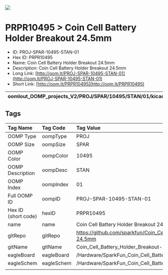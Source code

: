 


  
![][im]
# PRPR10495 > Coin Cell Battery Holder Breakout 24.5mm

- ID: PROJ-SPAR-10495-STAN-01
- Hex ID: PRPR10495
- Name: Coin Cell Battery Holder Breakout 24.5mm
- Description: Coin Cell Battery Holder Breakout 24.5mm
- Long Link: [http://oom.lt/PROJ-SPAR-10495-STAN-01](http://oom.lt/PROJ-SPAR-10495-STAN-01)
- Short Link: [http://oom.lt/PRPR10495](http://oom.lt/PRPR10495)
  

|oomlout_OOMP_projects_V2/PROJ/SPAR/10495/STAN/01/kicadPcb3dFront.png|oomlout_OOMP_projects_V2/PROJ/SPAR/10495/STAN/01/kicadPcb3dBack.png|oomlout_OOMP_projects_V2/PROJ/SPAR/10495/STAN/01/kicadPcb3d.png||
| :---: | :---: | :---: | :---: |

## Tags
  

|Tag Name|Tag Code|Tag Value|
| :--- | :--- | :--- |
|OOMP Type|oompType|PROJ|
|OOMP Size|oompSize|SPAR|
|OOMP Color|oompColor|10495|
|OOMP Description|oompDesc|STAN|
|OOMP Index|oompIndex|01|
|Full OOMP ID|oompID|PROJ-SPAR-10495-STAN-01|
|Hex ID (short code)|hexID|PRPR10495|
|name|name|Coin Cell Battery Holder Breakout 24.5mm|
|gitRepo|gitRepo|https://github.com/sparkfun/Coin_Cell_Battery_Holder_Breakout-24.5mm|
|gitName|gitName|Coin_Cell_Battery_Holder_Breakout-24.5mm|
|eagleBoard|eagleBoard|/Hardware/SparkFun_Coin_Cell_Battery_Holder-24.5mm.brd|
|eagleSchem|eagleSchem|/Hardware/SparkFun_Coin_Cell_Battery_Holder-24.5mm.sch|
||||



[im]: PROJ/SPAR/10495/STAN/01/kicadPcb3d_450.png
